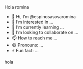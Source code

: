 Hola romina
- 👋 Hi, I’m @espinosasosaromina
- 👀 I’m interested in ...
- 🌱 I’m currently learning ...
- 💞️ I’m looking to collaborate on ...
- 📫 How to reach me ...
- 😄 Pronouns: ...
- ⚡ Fun fact: ...

<!---
espinosasosaromina/espinosasosaromina is a ✨ special ✨ repository because its `README.md` (this file) appears on your GitHub profile.
You can click the Preview link to take a look at your changes.
--->

hola
